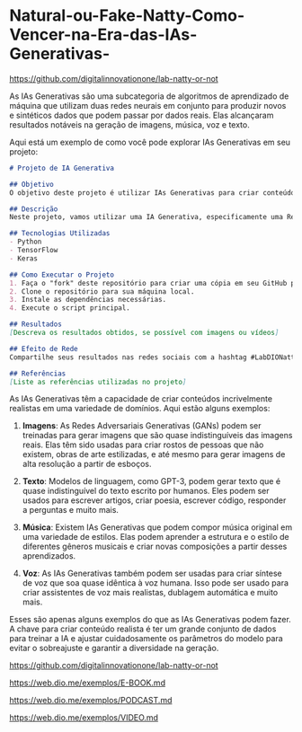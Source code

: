 # Natural-ou-Fake-Natty-Como-Vencer-na-Era-das-IAs-Generativas-

https://github.com/digitalinnovationone/lab-natty-or-not

As IAs Generativas são uma subcategoria de algoritmos de aprendizado de máquina que utilizam duas redes neurais em conjunto para produzir novos e sintéticos dados que podem passar por dados reais. Elas alcançaram resultados notáveis na geração de imagens, música, voz e texto.

Aqui está um exemplo de como você pode explorar IAs Generativas em seu projeto:

```markdown
# Projeto de IA Generativa

## Objetivo
O objetivo deste projeto é utilizar IAs Generativas para criar conteúdos que sejam o mais realista possível.

## Descrição
Neste projeto, vamos utilizar uma IA Generativa, especificamente uma Rede Adversarial Generativa (GAN), para criar imagens sintéticas que sejam indistinguíveis de imagens reais. A ideia é treinar a GAN com um conjunto de dados de imagens reais e depois usar a rede para gerar novas imagens.

## Tecnologias Utilizadas
- Python
- TensorFlow
- Keras

## Como Executar o Projeto
1. Faça o "fork" deste repositório para criar uma cópia em seu GitHub pessoal.
2. Clone o repositório para sua máquina local.
3. Instale as dependências necessárias.
4. Execute o script principal.

## Resultados
[Descreva os resultados obtidos, se possível com imagens ou vídeos]

## Efeito de Rede
Compartilhe seus resultados nas redes sociais com a hashtag #LabDIONattyOrNot

## Referências
[Liste as referências utilizadas no projeto]
```
As IAs Generativas têm a capacidade de criar conteúdos incrivelmente realistas em uma variedade de domínios. Aqui estão alguns exemplos:

1. **Imagens**: As Redes Adversariais Generativas (GANs) podem ser treinadas para gerar imagens que são quase indistinguíveis das imagens reais. Elas têm sido usadas para criar rostos de pessoas que não existem, obras de arte estilizadas, e até mesmo para gerar imagens de alta resolução a partir de esboços.

2. **Texto**: Modelos de linguagem, como GPT-3, podem gerar texto que é quase indistinguível do texto escrito por humanos. Eles podem ser usados para escrever artigos, criar poesia, escrever código, responder a perguntas e muito mais.

3. **Música**: Existem IAs Generativas que podem compor música original em uma variedade de estilos. Elas podem aprender a estrutura e o estilo de diferentes gêneros musicais e criar novas composições a partir desses aprendizados.

4. **Voz**: As IAs Generativas também podem ser usadas para criar síntese de voz que soa quase idêntica à voz humana. Isso pode ser usado para criar assistentes de voz mais realistas, dublagem automática e muito mais.

Esses são apenas alguns exemplos do que as IAs Generativas podem fazer. A chave para criar conteúdo realista é ter um grande conjunto de dados para treinar a IA e ajustar cuidadosamente os parâmetros do modelo para evitar o sobreajuste e garantir a diversidade na geração.

https://github.com/digitalinnovationone/lab-natty-or-not

https://web.dio.me/exemplos/E-BOOK.md

https://web.dio.me/exemplos/PODCAST.md

https://web.dio.me/exemplos/VIDEO.md
